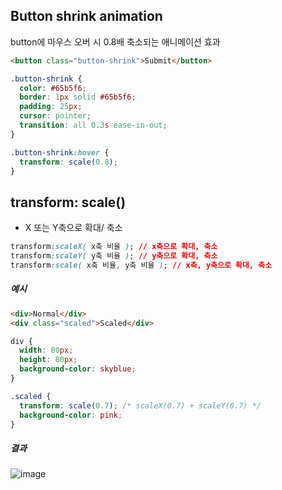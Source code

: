 ## Button shrink animation

button에 마우스 오버 시 0.8배 축소되는 애니메이션 효과  
```html
<button class="button-shrink">Submit</button>
```
```css
.button-shrink {
  color: #65b5f6;
  border: 1px solid #65b5f6;
  padding: 25px;
  cursor: pointer;
  transition: all 0.3s ease-in-out;
}

.button-shrink:hover {
  transform: scale(0.8);
}
```

## transform: scale()
 - X 또는 Y축으로 확대/ 축소  
```css
transform:scaleX( x축 비율 ); // x축으로 확대, 축소
transform:scaleY( y축 비율 ); // y축으로 확대, 축소
transform:scale( x축 비율, y축 비율 ); // x축, y축으로 확대, 축소
```


##### 예시
```html
<div>Normal</div>
<div class="scaled">Scaled</div>
```
```css
div {
  width: 80px;
  height: 80px;
  background-color: skyblue;
}

.scaled {
  transform: scale(0.7); /* scaleX(0.7) + scaleY(0.7) */
  background-color: pink;
}
```

##### 결과
![image](https://user-images.githubusercontent.com/47467774/123061939-0bc29480-d447-11eb-91c8-b8ba06c35dad.png)
